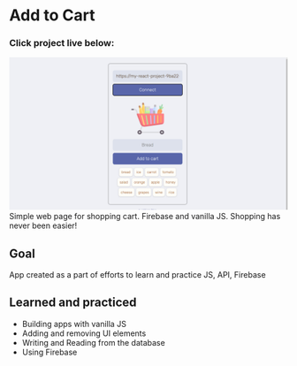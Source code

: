 # Add to Cart
### Click project live below:
[![Add to Cart cover](https://raw.githubusercontent.com/will-s-205/will-s-205.github.io/main/fcc-portfolio/img/2023-07-04%20Add%20to%20Cart.jpg)](https://will-s-205.github.io/add-to-cart)
Simple web page for shopping cart. Firebase and vanilla JS. Shopping has never been easier!
## Goal
App created as a part of efforts to learn and practice JS, API, Firebase
## Learned and practiced
* Building apps with vanilla JS
* Adding and removing UI elements
* Writing and Reading from the database 
* Using Firebase
